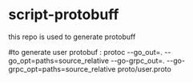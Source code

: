 # script-protobuff
this repo is used to generate protobuff

#to generate
user protobuf : protoc --go_out=. --go_opt=paths=source_relative     --go-grpc_out=. --go-grpc_opt=paths=source_relative     proto/user.proto
